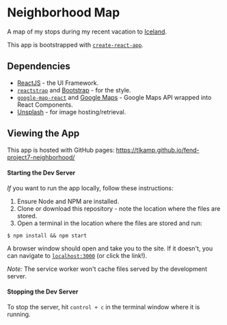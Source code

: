 # Neighborhood Map
A map of my stops during my recent vacation to [Iceland](https://www.inspiredbyiceland.com/).

This app is bootstrapped with [`create-react-app`](https://www.npmjs.com/package/create-react-app).

## Dependencies
* [ReactJS](https://reactjs.org/) - the UI Framework.
* [`reactstrap`](https://reactstrap.github.io/) and [Bootstrap](http://getbootstrap.com/) - for the style.
* [`google-map-react`](https://www.npmjs.com/package/google-map-react) and [Google Maps](https://developers.google.com/maps/documentation/) - Google Maps API wrapped into React Components.
* [Unsplash](https://unsplash.com/) - for image hosting/retrieval.

## Viewing the App
This app is hosted with GitHub pages: https://tlkamp.github.io/fend-project7-neighborhood/


#### Starting the Dev Server
_If_ you want to run the app locally, follow these instructions:
1. Ensure Node and NPM are installed.
2. Clone or download this repository - note the location where the files are stored.
3. Open a terminal in the location where the files are stored and run:

```shell
$ npm install && npm start
```
 A browser window should open and take you to the site. If it doesn't, you can navigate to [`localhost:3000`](http://localhost:3000) (or click the link!).

 *Note:* The service worker won't cache files served by the development server.

#### Stopping the Dev Server
To stop the server, hit `control + c` in the terminal window where it is running.
